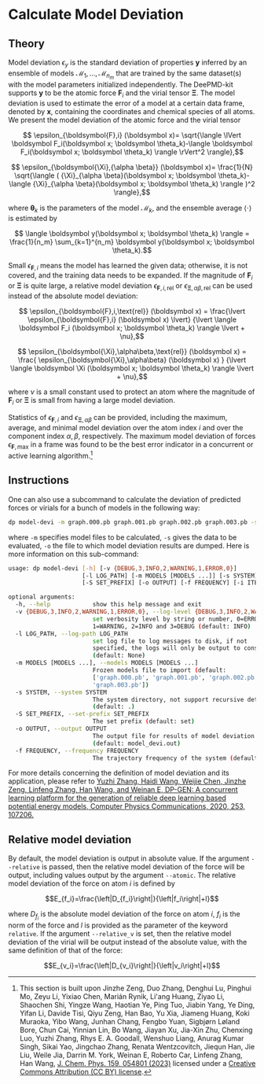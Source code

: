 # Calculate Model Deviation

## Theory

Model deviation $\epsilon_y$ is the standard deviation of properties $\boldsymbol y$ inferred by an ensemble of models $\mathcal{M}_ 1, \dots, \mathcal{M}_{n_m}$ that are trained by the same dataset(s) with the model parameters initialized independently.
The DeePMD-kit supports $\boldsymbol y$ to be the atomic force $\boldsymbol F_i$ and the virial tensor $\boldsymbol \Xi$.
The model deviation is used to estimate the error of a model at a certain data frame, denoted by $\boldsymbol x$, containing the coordinates and chemical species of all atoms.
We present the model deviation of the atomic force and the virial tensor

```math
    \epsilon_{\boldsymbol{F},i} (\boldsymbol x)=
    \sqrt{\langle \lVert \boldsymbol F_i(\boldsymbol x; \boldsymbol \theta_k)-\langle \boldsymbol F_i(\boldsymbol x; \boldsymbol \theta_k) \rangle \rVert^2 \rangle},
```

```math
    \epsilon_{\boldsymbol{\Xi},{\alpha \beta}} (\boldsymbol x)=
    \frac{1}{N} \sqrt{\langle ( {\Xi}_{\alpha \beta}(\boldsymbol x; \boldsymbol \theta_k)-\langle {\Xi}_{\alpha \beta}(\boldsymbol x; \boldsymbol \theta_k) \rangle )^2 \rangle},
```

where $\boldsymbol \theta_k$ is the parameters of the model $\mathcal M_k$, and the ensemble average $\langle\cdot\rangle$ is estimated by

```math
    \langle \boldsymbol y(\boldsymbol x; \boldsymbol \theta_k) \rangle
    =
    \frac{1}{n_m} \sum_{k=1}^{n_m} \boldsymbol y(\boldsymbol x; \boldsymbol \theta_k).
```

Small $\epsilon_{\boldsymbol{F},i}$ means the model has learned the given data; otherwise, it is not covered, and the training data needs to be expanded.
If the magnitude of $\boldsymbol F_i$ or $\boldsymbol \Xi$ is quite large,
a relative model deviation $\epsilon_{\boldsymbol{F},i,\text{rel}}$ or $\epsilon_{\boldsymbol{\Xi},\alpha\beta,\text{rel}}$ can be used instead of the absolute model deviation:

```math
    \epsilon_{\boldsymbol{F},i,\text{rel}}  (\boldsymbol x)
    =
    \frac{\lvert \epsilon_{\boldsymbol{F},i} (\boldsymbol x) \lvert}
    {\lvert \langle \boldsymbol F_i (\boldsymbol x; \boldsymbol \theta_k) \rangle \lvert + \nu},
```

```math
    \epsilon_{\boldsymbol{\Xi},\alpha\beta,\text{rel}}  (\boldsymbol x)
    =
    \frac{ \epsilon_{\boldsymbol{\Xi},\alpha\beta} (\boldsymbol x) }
    {\lvert \langle \boldsymbol \Xi (\boldsymbol x; \boldsymbol \theta_k) \rangle \lvert + \nu},
```

where $\nu$ is a small constant used to protect
an atom where the magnitude of $\boldsymbol{F}_i$ or $\boldsymbol{\Xi}$ is small from having a large model deviation.

Statistics of $\epsilon_{\boldsymbol{F},i}$ and $\epsilon_{\boldsymbol{\Xi},{\alpha \beta}}$ can be provided, including the maximum, average, and minimal model deviation over the atom index $i$ and over the component index $\alpha,\beta$, respectively.
The maximum model deviation of forces $\epsilon_{\boldsymbol F,\text{max}}$ in a frame was found to be the best error indicator in a concurrent or active learning algorithm.[^1]

[^1]: This section is built upon Jinzhe Zeng, Duo Zhang, Denghui Lu, Pinghui Mo, Zeyu Li, Yixiao Chen, Marián Rynik, Li'ang Huang, Ziyao Li, Shaochen Shi, Yingze Wang, Haotian Ye, Ping Tuo, Jiabin Yang, Ye Ding, Yifan Li, Davide Tisi, Qiyu Zeng, Han Bao, Yu Xia, Jiameng Huang, Koki Muraoka, Yibo Wang, Junhan Chang, Fengbo Yuan, Sigbjørn Løland Bore, Chun Cai, Yinnian Lin, Bo Wang, Jiayan Xu, Jia-Xin Zhu, Chenxing Luo, Yuzhi Zhang, Rhys E. A. Goodall, Wenshuo Liang, Anurag Kumar Singh, Sikai Yao, Jingchao Zhang, Renata Wentzcovitch, Jiequn Han, Jie Liu, Weile Jia, Darrin M. York, Weinan E, Roberto Car, Linfeng Zhang, Han Wang, [J. Chem. Phys. 159, 054801 (2023)](https://doi.org/10.1063/5.0155600) licensed under a [Creative Commons Attribution (CC BY) license](http://creativecommons.org/licenses/by/4.0/).

## Instructions

One can also use a subcommand to calculate the deviation of predicted forces or virials for a bunch of models in the following way:

```bash
dp model-devi -m graph.000.pb graph.001.pb graph.002.pb graph.003.pb -s ./data -o model_devi.out
```

where `-m` specifies model files to be calculated, `-s` gives the data to be evaluated, `-o` the file to which model deviation results are dumped. Here is more information on this sub-command:

```bash
usage: dp model-devi [-h] [-v {DEBUG,3,INFO,2,WARNING,1,ERROR,0}]
                     [-l LOG_PATH] [-m MODELS [MODELS ...]] [-s SYSTEM]
                     [-S SET_PREFIX] [-o OUTPUT] [-f FREQUENCY] [-i ITEMS]

optional arguments:
  -h, --help            show this help message and exit
  -v {DEBUG,3,INFO,2,WARNING,1,ERROR,0}, --log-level {DEBUG,3,INFO,2,WARNING,1,ERROR,0}
                        set verbosity level by string or number, 0=ERROR,
                        1=WARNING, 2=INFO and 3=DEBUG (default: INFO)
  -l LOG_PATH, --log-path LOG_PATH
                        set log file to log messages to disk, if not
                        specified, the logs will only be output to console
                        (default: None)
  -m MODELS [MODELS ...], --models MODELS [MODELS ...]
                        Frozen models file to import (default:
                        ['graph.000.pb', 'graph.001.pb', 'graph.002.pb',
                        'graph.003.pb'])
  -s SYSTEM, --system SYSTEM
                        The system directory, not support recursive detection.
                        (default: .)
  -S SET_PREFIX, --set-prefix SET_PREFIX
                        The set prefix (default: set)
  -o OUTPUT, --output OUTPUT
                        The output file for results of model deviation
                        (default: model_devi.out)
  -f FREQUENCY, --frequency FREQUENCY
                        The trajectory frequency of the system (default: 1)
```

For more details concerning the definition of model deviation and its application, please refer to [Yuzhi Zhang, Haidi Wang, Weijie Chen, Jinzhe Zeng, Linfeng Zhang, Han Wang, and Weinan E, DP-GEN: A concurrent learning platform for the generation of reliable deep learning based potential energy models, Computer Physics Communications, 2020, 253, 107206.](https://doi.org/10.1016/j.cpc.2020.107206)

## Relative model deviation

By default, the model deviation is output in absolute value. If the argument `--relative` is passed, then the relative model deviation of the force will be output, including values output by the argument `--atomic`. The relative model deviation of the force on atom $i$ is defined by

$$E_{f_i}=\frac{\left|D_{f_i}\right|}{\left|f_i\right|+l}$$

where $D_{f_i}$ is the absolute model deviation of the force on atom $i$, $f_i$ is the norm of the force and $l$ is provided as the parameter of the keyword `relative`.
If the argument `--relative_v` is set, then the relative model deviation of the virial will be output instead of the absolute value, with the same definition of that of the force:

$$E_{v_i}=\frac{\left|D_{v_i}\right|}{\left|v_i\right|+l}$$
